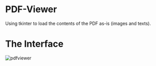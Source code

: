 # PDF-Viewer

Using tkinter to load the contents of the PDF as-is (images and texts).


# The Interface

![pdfviewer](https://github.com/UKVeteran/PDF-Viewer/assets/39216339/29efb9f8-70c2-4336-86d9-0019fcfb3fd8)


